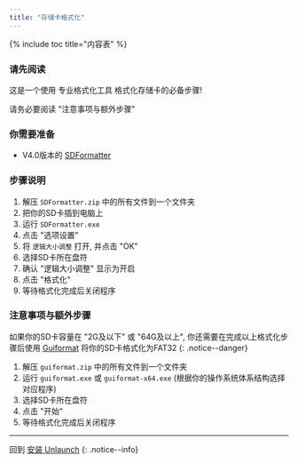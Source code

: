```yaml
---
title: "存储卡格式化"
---
```


{% include toc title="内容表" %}

### 请先阅读

   这是一个使用 专业格式化工具 格式化存储卡的必备步骤!

   请务必要阅读 "注意事项与额外步骤"

### 你需要准备

* V4.0版本的 [SDFormatter](/assets/files/SDFormatter.zip)

### 步骤说明

1. 解压 `SDFormatter.zip` 中的所有文件到一个文件夹
1. 把你的SD卡插到电脑上
1. 运行 `SDFormatter.exe`
1. 点击 "选项设置"
1. 将 `逻辑大小调整` 打开, 并点击 "OK"
1. 选择SD卡所在盘符
1. 确认 "逻辑大小调整" 显示为开启
1. 点击 "格式化"
1. 等待格式化完成后关闭程序

### 注意事项与额外步骤

如果你的SD卡容量在 "2G及以下" 或 "64G及以上", 你还需要在完成以上格式化步骤后使用 [Guiformat](/assets/files/guiformat.zip) 将你的SD卡格式化为FAT32
{: .notice--danger}

1. 解压 `guiformat.zip` 中的所有文件到一个文件夹
1. 运行 `guiformat.exe` 或 `guiformat-x64.exe` (根据你的操作系统体系结构选择对应程序)
1. 选择SD卡所在盘符
1. 点击 "开始"
1. 等待格式化完成后关闭程序

___

回到 [安装 Unlaunch](installing-unlaunch)
{: .notice--info}
